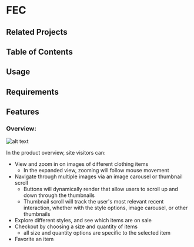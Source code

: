 # FEC 

## Related Projects

## Table of Contents

## Usage

## Requirements

## Features

### Overview: 

![alt text](https://i.ibb.co/Lz275XB/Screenshot-2023-02-11-at-9-26-51-AM.png)

In the product overview, site visitors can:

- View and zoom in on images of different clothing items
  - In the expanded view, zooming will follow mouse movement
- Navigate through multiple images via an image carousel or thumbnail scroll
  - Buttons will dynamically render that allow users to scroll up and down through the thumbnails
  - Thumbnail scroll will track the user's most relevant recent interaction, whether with the style options, image carousel, or other thumbnails 
- Explore different styles, and see which items are on sale 
- Checkout by choosing a size and quantity of items 
  - all size and quantity options are specific to the selected item
- Favorite an item 
